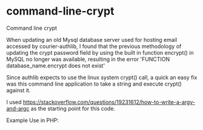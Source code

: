 # command-line-crypt
Command line crypt

When updating an old Mysql database server used for hosting email accessed by courier-authlib, I found that the previous methodology of updating the crypt password field by using the built in function encrypt() in MySQL no longer was available, resulting in the error 'FUNCTION database_name.encrypt does not exist'

Since authlib expects to use the linux system crypt() call, a quick an easy fix was this command line application to take a string and execute crypt() against it.

I used https://stackoverflow.com/questions/19231612/how-to-write-a-argv-and-argc as the starting point for this code.

Example Use in PHP:
<code>
<?php
$crypt_password = exec("/usr/bin/crypt $password");
?>
</code>

